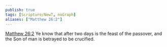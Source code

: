 ```yaml
---
publish: true
tags: [Scripture/NewT, noGraph]
aliases: ["Matthew 26:2"]
---
```

[Matthew 26:2](https://churchofjesuschrist.org/study/scriptures/nt/matt/26?lang=eng&id=p2#p2) Ye know that after two days is the feast of the passover, and the Son of man is betrayed to be crucified.
